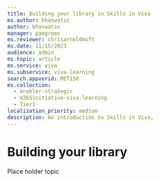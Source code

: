 ```yaml
---
title: Building your library in Skills in Viva 
ms.author: bhaswatic
author: bhaswatic
manager: pamgreen
ms.reviewer: chrisarnoldmsft
ms.date: 11/15/2023
audience: admin
ms.topic: article
ms.service: viva
ms.subservice: viva-learning
search.appverid: MET150
ms.collection:
  - enabler-strategic
  - m365initiative-viva-learning
  - Tier1
localization_priority: medium
description: An introduction to Skills in Viva, 
---
```


# Building your library  

Place holder topic
